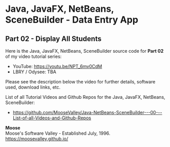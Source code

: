# Java, JavaFX, NetBeans, SceneBuilder - Data Entry App
## Part 02 - Display All Students

Here is the Java, JavaFX, NetBeans, SceneBuilder source code for
**Part 02** of my video tutorial series:
* YouTube: https://youtu.be/NPT_6mv0CdM
* LBRY / Odysee: TBA

Please see the description below the video for further details, software used, download links, etc.

List of all Tutorial Videos and Github Repos for the Java, JavaFX, NetBeans, SceneBuilder:
* https://github.com/MooseValley/Java-NetBeans-SceneBuilder---00---List-of-all-Videos-and-Github-Repos

**Moose**
<br>Moose's Software Valley - Established July, 1996.
<br>https://moosevalley.github.io/
